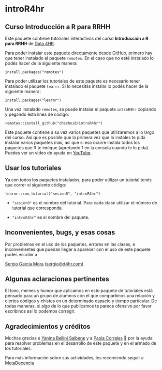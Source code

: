 # introR4hr
## Curso Introducción a R para RRHH

Este paquete contiene tutoriales interactivos del curso **Introducción a R para RRHH** de [Data 4HR](https://data-4hr.com/capacitacion/curso-introduccion-r-para-rrhh/).

Para poder instalar este paquete directamente desde GitHub, primero hay que tener instalado el paquete `remotes`. En el caso que no esté instalado lo podés hacer de la siguiente manera:

```{r eval=FALSE}
install.packages("remotes")
```

Para poder utilizar los tutoriales de este paquete es necesario tener instalado el paquete `learnr`. Si lo necesitás instalar lo podés hacer de la siguiente manera:

```{r eval=FALSE}
install.packages("learnr")
```

Una vez instalado `remotes`, se puede instalar el paquete `introR4hr` copiando y pegando ésta línea de código:

```{r eval=FALSE}
remotes::install_github("chechoid/introR4hr")
```

Este paquete contiene a su vez varios paquetes que utilizaremos a lo largo del curso. Así que es posible que la primera vez que lo instales te pida instalar varios paquetes más, así que si eso ocurre instala todos los paquetes que R te indique (apretando 1 en la consola cuando te lo pida). Puedes ver un video de ayuda en [YouTube](https://youtu.be/6jbeM1T5A20).

## Usar los tutoriales

Ya con todos los paquetes instalados, para poder utilizar un tutorial tenés que correr el siguiente código:

```{r eval=FALSE}
learnr::run_tutorial("sesion0", "introR4hr")
```

-   `"sesion0"` es el nombre del tutorial. Para cada clase utilizar el número de tutorial que corresponda.

-   `"introR4hr"` es el nombre del paquete.

## Inconvenientes, bugs, y esas cosas

Por problemas en el uso de los paquetes, errores en las clases, e inconvenientes que puedan llegar a aparecer con el uso de este paquete podés escribir a

[Sergio Garcia Mora](https://www.linkedin.com/in/sergiogarciamora/) (sergio@d4hr.com).

## Algunas aclaraciones pertinentes

El tono, memes y humor que aplicamos en este paquete de tutoriales está pensado para un grupo de alumnos con el que compartimos una relación y ciertos códigos y chistes en un determinado espacio y tiempo particular. De todas maneras, si algo de lo que publicamos te parece ofensivo por favor escribinos así lo podemos corregir.

## Agradecimientos y créditos

Muchas gracias a [Yanina Bellini Saibene](https://twitter.com/yabellini) y a [Paola Corrales](https://twitter.com/PaobCorrales) :raised_hands: por la ayuda para resolver problemas en el desarrollo de este paquete y en el armado de los tutoriales.

Para más información sobre sus actividades, les recomiendo seguir a [MetaDocencia](https://www.metadocencia.org/)
